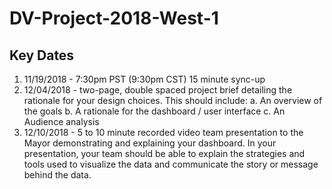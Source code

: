 # DV-Project-2018-West-1

## Key Dates
1. 11/19/2018 - 7:30pm PST (9:30pm CST) 15 minute sync-up
2. 12/04/2018 - two-page, double spaced project brief detailing the rationale for your design choices. This should include:
a. An overview of the goals
b. A rationale for the dashboard / user interface
c. An Audience analysis
3. 12/10/2018 - 5 to 10 minute recorded video team presentation to the
Mayor demonstrating and explaining your dashboard. In your presentation, your team should be able to explain the strategies and tools used to visualize the data and communicate the story or message behind the data.
